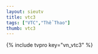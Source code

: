 ```yaml
---
layout: sieutv
title: vtc3
tags: ["VTC","Thể Thao"]
thumb: vtc3
---
```

{% include tvpro key="vn_vtc3" %}
